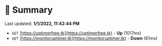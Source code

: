 # 📖 Summary
Last updated: **1/1/2022, 11:42:44 PM**

- `GET` [https://uptimerfree.tk](https://uptimerfree.tk) - **Up** (1017ms)
- `GET` [https://monitoruptimer.tk](https://monitoruptimer.tk) - **Down** (61ms)
